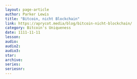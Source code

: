 ```yaml
---
layout: page-article
author: Parker Lewis
title: "Bitcoin, nicht Blockchain"
link: https://aprycot.media/blog/bitcoin-nicht-blockchain/
category: Bitcoin's Uniqueness
date: 1111-11-11
lesson: 
audio: 
audio2: 
audio3: 
star: 
archive: 
series: 
seriesnr: 
---
```

